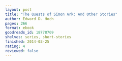 ```yaml
---
layout: post
title: "The Quests of Simon Ark: And Other Stories"
author: Edward D. Hoch
pages: 266
format: ebook
goodreads_id: 18778709
shelves: series, short-stories
finished: 2014-03-25
rating: 4
reviewed: false
---
```

